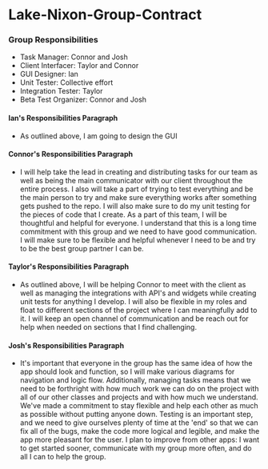 # Lake-Nixon-Group-Contract

### Group Responsibilities
- Task Manager: Connor and Josh
- Client Interfacer: Taylor and Connor
- GUI Designer: Ian
- Unit Tester: Collective effort
- Integration Tester: Taylor
- Beta Test Organizer: Connor and Josh


#### Ian's Responsibilities Paragraph
- As outlined above, I am going to design the GUI

#### Connor's Responsibilities Paragraph
- I will help take the lead in creating and distributing tasks for our team as well as being the main communicator with our client throughout the entire process. I also will take a part of trying to test everything and be the main person to try and make sure everything works after something gets pushed to the repo. I will also make sure to do my unit testing for the pieces of code that I create. As a part of this team, I will be thoughtful and helpful for everyone. I understand that this is a long time commitment with this group and we need to have good communication. I will make sure to be flexible and helpful whenever I need to be and try to be the best group partner I can be.

#### Taylor's Responsibilities Paragraph
- As outlined above, I will be helping Connor to meet with the client as well as managing the integrations with API's and widgets while creating unit tests for anything I develop. I will also be flexible in my roles and float to different sections of the project where I can meaningfully add to it. I will keep an open channel of communication and be reach out for help when needed on sections that I find challenging.

#### Josh's Responsibilities Paragraph
- It's important that everyone in the group has the same idea of how the app should look and function, so I will make various diagrams for navigation and logic flow. Additionally, managing tasks means that we need to be forthright with how much work we can do on the project with all of our other classes and projects and with how much we understand. We've made a commitment to stay flexible and help each other as much as possible without putting anyone down. Testing is an important step, and we need to give ourselves plenty of time at the 'end' so that we can fix all of the bugs, make the code more logical and legible, and make the app more pleasant for the user. I plan to improve from other apps: I want to get started sooner, communicate with my group more often, and do all I can to help the group.
